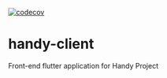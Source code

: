 [![codecov](https://codecov.io/gh/lelis718/handy-client/branch/master/graph/badge.svg)](https://codecov.io/gh/lelis718/handy-client)

# handy-client
Front-end flutter application for Handy Project 
